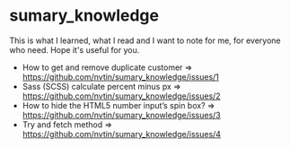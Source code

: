 # sumary_knowledge
This is what I learned, what I read and I want to note for me, for everyone who need.
Hope it's useful for you.

- How to get and remove duplicate customer => https://github.com/nvtin/sumary_knowledge/issues/1
- Sass (SCSS) calculate percent minus px => https://github.com/nvtin/sumary_knowledge/issues/2
- How to hide the HTML5 number input’s spin box? => https://github.com/nvtin/sumary_knowledge/issues/3
- Try and fetch method => https://github.com/nvtin/sumary_knowledge/issues/4

